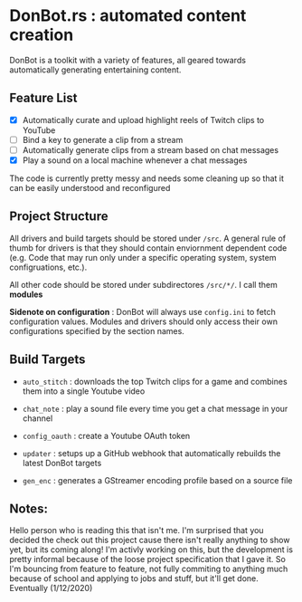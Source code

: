 # DonBot.rs : automated content creation

DonBot is a toolkit with a variety of features, all geared towards automatically generating entertaining content.

## Feature List

- [x] Automatically curate and upload highlight reels of Twitch clips to YouTube
- [ ] Bind a key to generate a clip from a stream
- [ ] Automatically generate clips from a stream based on chat messages
- [x] Play a sound on a local machine whenever a chat messages

The code is currently pretty messy and needs some cleaning up so that it can be easily understood and reconfigured


## Project Structure
All drivers and build targets should be stored under ```/src```.
A general rule of thumb for drivers is that they should contain enviornment dependent code (e.g. Code that may run only under a specific operating system, system configruations, etc.).

All other code should be stored under subdirectores ```/src/*/```. I call them __modules__

__Sidenote on configuration__ : DonBot will always use ```config.ini```  to fetch configuration values. Modules and drivers should only access their own configurations specified by the section names.

## Build Targets
- ```auto_stitch``` : downloads the top Twitch clips for a game and combines them into a single Youtube video

- ```chat_note``` : play a sound file every time you get a chat message in your channel

- ```config_oauth``` : create a Youtube OAuth token

- ```updater``` : setups up a GitHub webhook that automatically rebuilds the latest DonBot targets

- ```gen_enc``` : generates a GStreamer encoding profile based on a source file

## Notes:
Hello person who is reading this that isn't me. I'm surprised that you decided the check out this project cause there isn't really anything to show yet, but its coming along! I'm activly working on this, but the development is pretty informal because of the loose project specification that I gave it. So I'm bouncing from feature to feature, not fully commiting to anything much because of school and applying to jobs and stuff, but it'll get done. Eventually (1/12/2020)

